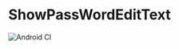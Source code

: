# ShowPassWordEditText

![Android CI](https://github.com/yoshida0261/ShowPassWordEditText/workflows/Android%20CI/badge.svg)
